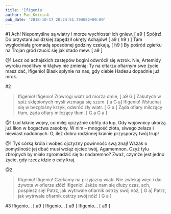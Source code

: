 ```yaml
---
title: 'Ifigenia'
author: Pan_Kmicic4
pub_date: '2018-10-17 20:24:51.794082+00:00'
---
```


#1
Ach! Niepomyślne są wiatry i morze wychłostał ich gniew, [ a9 ]
Spójrz! Do przystani aulidzkiej zapędził okręty Achajów! [ a9 ( h9 ) ]
Tam wygłodniałą gromadą sposobnej godziny czekają, [ h9 ]
By pośród zgiełku na Trojan gród rzucić się jak stado mew. [ a9 ]

@1
Lecz od achajskich zastępów bogini odwrócił się wzrok.
Nie, Artemidy wyroku modlitwy ni klątwy nie zmienią:
Ty na ołtarzu ofiarnym swe życie masz dać, Ifigenio!
Blask spłynie na nas, gdy ciebie Hadesu dopadnie już mrok.

#2
>Ifigenio! Ifigenio! Złowrogi wiatr od morza dmie, [ a9 G ]
>Zakutych w spiż skłębionych myśli wzmaga się szum. [ a G a]
>Ifigenio! Wsłuchaj się w bezgłośny krzyk, odwróć zły wiatr. [ G a ]
>Żąda ofiary milczący tłum, żąda ofiary milczący tłum. [ G a G a ]

@1
Lud łaknie wojny, co miłej ojczyźnie obfity da łup,
Gdy wojownicy ukorzą już Ilion w bogactwa zasobny.
W nim – mnogość złota, siwego żelaza i niewiast nadobnych.
O, ileż dobra rodzinnej krainie przysporzy twój trup!

@1
Tyś córką króla i wobec ojczyzny powinność swą znaj!
Wszak o pomyślność jej dbać musi wciąż ojciec twój, Agamemnon.
Czyż tylu zbrojnych by miało zgromadzić się tu nadaremno?
Zważ, czymże jest jedno życie, gdy rzecz idzie o cały kraj.

@2
>Ifigenio! Ifigenio! Czekamy na przyjazny wiatr.
>Nie zwlekaj więc i dar żywota w ofierze złóż!
>Ifigenio! Jakże nam się dłuży czas, ach, pospiesz się!
>Patrz, jak wytrwale ofiarnik ostrzy swój nóż, [ G a]
>Patrz, jak wytrwale ofiarnik ostrzy swój nóż! [ G a ]

#3
Ifigenio... [ a9 ]
Ifigenio... [ a9 ]
Ifigenio... [ a9 ]